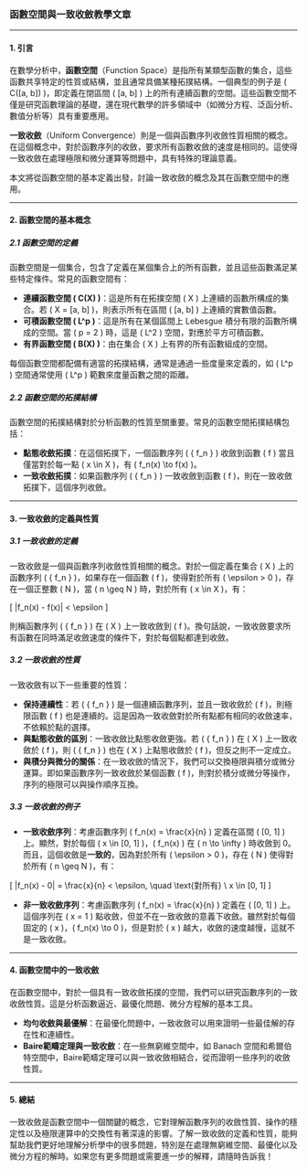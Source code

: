 ### 函數空間與一致收斂教學文章

---

#### 1. 引言

在數學分析中，**函數空間**（Function Space）是指所有某類型函數的集合，這些函數共享特定的性質或結構，並且通常具備某種拓撲結構。一個典型的例子是 \( C([a, b]) \)，即定義在閉區間 \( [a, b] \) 上的所有連續函數的空間。這些函數空間不僅是研究函數理論的基礎，還在現代數學的許多領域中（如微分方程、泛函分析、數值分析等）具有重要應用。

**一致收斂**（Uniform Convergence）則是一個與函數序列收斂性質相關的概念。在這個概念中，對於函數序列的收斂，要求所有函數收斂的速度是相同的。這使得一致收斂在處理極限和微分運算等問題中，具有特殊的理論意義。

本文將從函數空間的基本定義出發，討論一致收斂的概念及其在函數空間中的應用。

---

#### 2. 函數空間的基本概念

##### 2.1 函數空間的定義

函數空間是一個集合，包含了定義在某個集合上的所有函數，並且這些函數滿足某些特定條件。常見的函數空間有：

- **連續函數空間 \( C(X) \)**：這是所有在拓撲空間 \( X \) 上連續的函數所構成的集合。若 \( X = [a, b] \)，則表示所有在區間 \( [a, b] \) 上連續的實數值函數。
- **可積函數空間 \( L^p \)**：這是所有在某個區間上 Lebesgue 積分有限的函數所構成的空間。當 \( p = 2 \) 時，這是 \( L^2 \) 空間，對應於平方可積函數。
- **有界函數空間 \( B(X) \)**：由在集合 \( X \) 上有界的所有函數組成的空間。

每個函數空間都配備有適當的拓撲結構，通常是通過一些度量來定義的，如 \( L^p \) 空間通常使用 \( L^p \) 範數來度量函數之間的距離。

##### 2.2 函數空間的拓撲結構

函數空間的拓撲結構對於分析函數的性質至關重要。常見的函數空間拓撲結構包括：

- **點態收斂拓撲**：在這個拓撲下，一個函數序列 \( \{ f_n \} \) 收斂到函數 \( f \) 當且僅當對於每一點 \( x \in X \)，有 \( f_n(x) \to f(x) \)。
- **一致收斂拓撲**：如果函數序列 \( \{ f_n \} \) 一致收斂到函數 \( f \)，則在一致收斂拓撲下，這個序列收斂。

---

#### 3. 一致收斂的定義與性質

##### 3.1 一致收斂的定義

一致收斂是一個與函數序列收斂性質相關的概念。對於一個定義在集合 \( X \) 上的函數序列 \( \{ f_n \} \)，如果存在一個函數 \( f \)，使得對於所有 \( \epsilon > 0 \)，存在一個正整數 \( N \)，當 \( n \geq N \) 時，對於所有 \( x \in X \)，有：

\[
|f_n(x) - f(x)| < \epsilon
\]

則稱函數序列 \( \{ f_n \} \) 在 \( X \) 上一致收斂到 \( f \)。換句話說，一致收斂要求所有函數在同時滿足收斂速度的條件下，對於每個點都達到收斂。

##### 3.2 一致收斂的性質

一致收斂有以下一些重要的性質：

- **保持連續性**：若 \( \{ f_n \} \) 是一個連續函數序列，並且一致收斂於 \( f \)，則極限函數 \( f \) 也是連續的。這是因為一致收斂對於所有點都有相同的收斂速率，不依賴於點的選擇。
- **與點態收斂的區別**：一致收斂比點態收斂更強。若 \( \{ f_n \} \) 在 \( X \) 上一致收斂於 \( f \)，則 \( \{ f_n \} \) 也在 \( X \) 上點態收斂於 \( f \)，但反之則不一定成立。
- **與積分與微分的關係**：在一致收斂的情況下，我們可以交換極限與積分或微分運算。即如果函數序列一致收斂於某個函數 \( f \)，則對於積分或微分等操作，序列的極限可以與操作順序互換。

##### 3.3 一致收斂的例子

- **一致收斂序列**：考慮函數序列 \( f_n(x) = \frac{x}{n} \) 定義在區間 \( [0, 1] \) 上。顯然，對於每個 \( x \in [0, 1] \)，\( f_n(x) \) 在 \( n \to \infty \) 時收斂到 0。而且，這個收斂是**一致的**，因為對於所有 \( \epsilon > 0 \)，存在 \( N \) 使得對於所有 \( n \geq N \)，有：

\[
|f_n(x) - 0| = \frac{x}{n} < \epsilon, \quad \text{對所有} \ x \in [0, 1]
\]

- **非一致收斂序列**：考慮函數序列 \( f_n(x) = \frac{x}{n} \) 定義在 \( [0, 1] \) 上。這個序列在 \( x = 1 \) 點收斂，但並不在一致收斂的意義下收斂。雖然對於每個固定的 \( x \)，\( f_n(x) \to 0 \)，但是對於 \( x \) 越大，收斂的速度越慢，這就不是一致收斂。

---

#### 4. 函數空間中的一致收斂

在函數空間中，對於一個具有一致收斂拓撲的空間，我們可以研究函數序列的一致收斂性質。這是分析函數逼近、最優化問題、微分方程解的基本工具。

- **均勻收斂與最優解**：在最優化問題中，一致收斂可以用來證明一些最佳解的存在性和連續性。
- **Baire範疇定理與一致收斂**：在一些無窮維空間中，如 Banach 空間和希爾伯特空間中，Baire範疇定理可以與一致收斂相結合，從而證明一些序列的收斂性質。

---

#### 5. 總結

一致收斂是函數空間中一個關鍵的概念，它對理解函數序列的收斂性質、操作的穩定性以及極限運算中的交換性有著深遠的影響。了解一致收斂的定義和性質，能夠幫助我們更好地理解分析學中的很多問題，特別是在處理無窮維空間、最優化以及微分方程的解時。如果您有更多問題或需要進一步的解釋，請隨時告訴我！